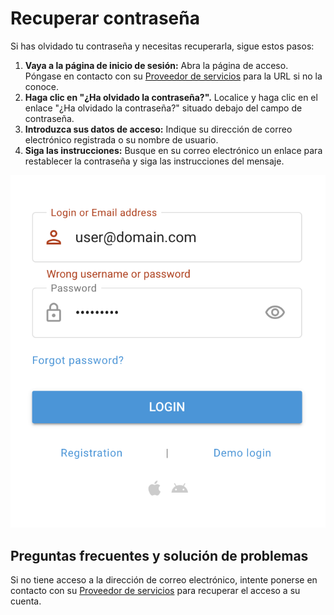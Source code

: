 # Recuperar contraseña

Si has olvidado tu contraseña y necesitas recuperarla, sigue estos pasos:

1. **Vaya a la página de inicio de sesión:** Abra la página de acceso. Póngase en contacto con su [Proveedor de servicios](../inicio-rpido/proveedor-de-servicios.md) para la URL si no la conoce.
2. **Haga clic en "¿Ha olvidado la contraseña?".** Localice y haga clic en el enlace "¿Ha olvidado la contraseña?" situado debajo del campo de contraseña.
3. **Introduzca sus datos de acceso:** Indique su dirección de correo electrónico registrada o su nombre de usuario.
4. **Siga las instrucciones:** Busque en su correo electrónico un enlace para restablecer la contraseña y siga las instrucciones del mensaje.

![image-20240718-181310.png](../../gua-del-usuario/cuenta/attachments/image-20240718-181310.png)

## Preguntas frecuentes y solución de problemas

Si no tiene acceso a la dirección de correo electrónico, intente ponerse en contacto con su [Proveedor de servicios](../inicio-rpido/proveedor-de-servicios.md) para recuperar el acceso a su cuenta.

